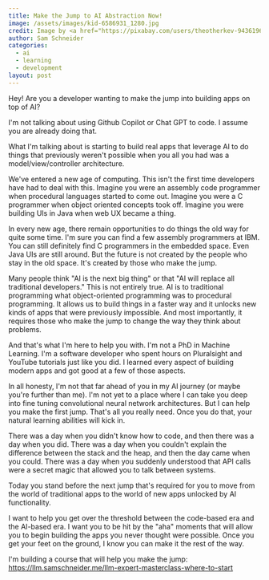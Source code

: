 ```yaml
---
title: Make the Jump to AI Abstraction Now!
image: /assets/images/kid-6586931_1280.jpg
credit: Image by <a href="https://pixabay.com/users/theotherkev-9436196/?utm_source=link-attribution&utm_medium=referral&utm_campaign=image&utm_content=6586931">Kev</a> from <a href="https://pixabay.com//?utm_source=link-attribution&utm_medium=referral&utm_campaign=image&utm_content=6586931">Pixabay</a>
author: Sam Schneider
categories:
  - ai
  - learning
  - development
layout: post
---
```


Hey! Are you a developer wanting to make the jump into building apps on top of AI?

I'm not talking about using Github Copilot or Chat GPT to code. I assume you are already doing that.

What I'm talking about is starting to build real apps that leverage AI to do things that previously weren't possible when you all you had was a model/view/controller architecture.

We've entered a new age of computing. This isn't the first time developers have had to deal with this. Imagine you were an assembly code programmer when procedural languages started to come out. Imagine you were a C programmer when object oriented concepts took off. Imagine you were building UIs in Java when web UX became a thing.

In every new age, there remain opportunities to do things the old way for quite some time. I'm sure you can find a few assembly programmers at IBM. You can still definitely find C programmers in the embedded space. Even Java UIs are still around. But the future is not created by the people who stay in the old space. It's created by those who make the jump.

Many people think "AI is the next big thing" or that "AI will replace all traditional developers." This is not entirely true. AI is to traditional programming what object-oriented programming was to procedural programming. It allows us to build things in a faster way and it unlocks new kinds of apps that were previously impossible. And most importantly, it requires those who make the jump to change the way they think about problems.

And that's what I'm here to help you with. I'm not a PhD in Machine Learning. I'm a software developer who spent hours on Pluralsight and YouTube tutorials just like you did. I learned every aspect of building modern apps and got good at a few of those aspects.

In all honesty, I'm not that far ahead of you in my AI journey (or maybe you're further than me). I'm not yet to a place where I can take you deep into fine tuning convolutional neural network architectures. But I can help you make the first jump. That's all you really need. Once you do that, your natural learning abilities will kick in.

There was a day when you didn't know how to code, and then there was a day when you did. There was a day when you couldn't explain the difference between the stack and the heap, and then the day came when you could. There was a day when you suddenly understood that API calls were a secret magic that allowed you to talk between systems.

Today you stand before the next jump that's required for you to move from the world of traditional apps to the world of new apps unlocked by AI functionality.

I want to help you get over the threshold between the code-based era and the AI-based era. I want you to be hit by the "aha" moments that will allow you to begin building the apps you never thought were possible. Once you get your feet on the ground, I know you can make it the rest of the way.

I'm building a course that will help you make the jump: https://llm.samschneider.me/llm-expert-masterclass-where-to-start

